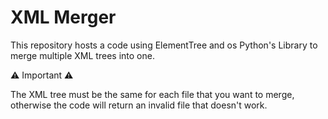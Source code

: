 # XML Merger

This repository hosts a code using ElementTree and os Python's Library to merge multiple XML trees into one.

⚠️ Important ⚠️

The XML tree must be the same for each file that you want to merge, otherwise the code will return an invalid file that doesn't work.
